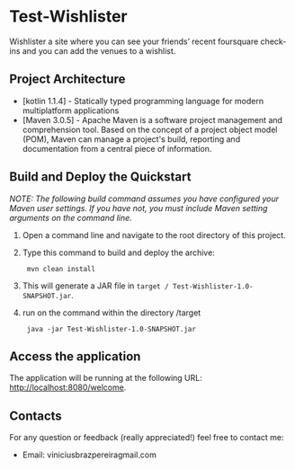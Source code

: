 # Test-Wishlister

Wishlister a site where you can see your friends’ recent foursquare check- ins and you can add the venues to a wishlist.


Project Architecture
----------------------
* [kotlin 1.1.4] -  Statically typed programming language for modern multiplatform applications
* [Maven 3.0.5] - Apache Maven is a software project management and comprehension tool. Based on the concept of a project object model (POM), Maven can manage a project's build, reporting and documentation from a central piece of information. 
				  				  

Build and Deploy the Quickstart
-------------------------

_NOTE: The following build command assumes you have configured your Maven user settings. If you have not, you must include Maven setting arguments on the command line._

1. Open a command line and navigate to the root directory of this project.
2. Type this command to build and deploy the archive:

        mvn clean install
        
3. This will generate a JAR file in `target / Test-Wishlister-1.0-SNAPSHOT.jar`.
4. run on the command within the directory /target 
		
		java -jar Test-Wishlister-1.0-SNAPSHOT.jar    
 

Access the application 
-------------------------

The application will be running at the following URL: <http://localhost:8080/welcome>.


Contacts
-------------------------
For any question or feedback (really appreciated!) feel free to contact me:
* Email: viniciusbrazpereiragmail.com
